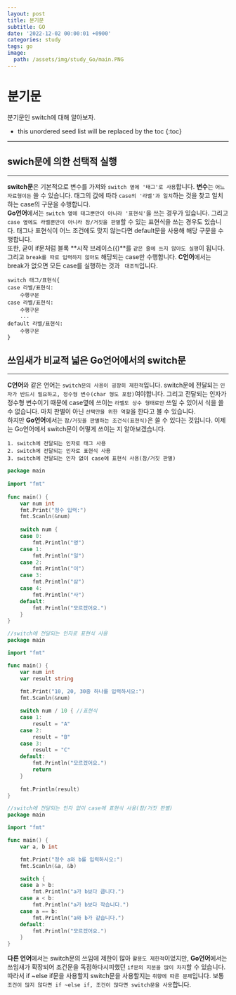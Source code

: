 ```yaml
---
layout: post
title: 분기문
subtitle: GO
date: '2022-12-02 00:00:01 +0900'
categories: study
tags: go
image:
  path: /assets/img/study_Go/main.PNG
---
```


# 분기문
분기문인 switch에 대해 알아보자.

<!--more-->

* this unordered seed list will be replaced by the toc
{:toc}

<hr/>

## swich문에 의한 선택적 실행
---
**switch문**은 기본적으로 변수를 가져와 `switch 옆에 '태그'로 사용`합니다. **변수**는 `어느 자료형이든` 쓸 수 있습니다. 태그의 값에 따라 `case의 '라벨'과 일치`하는 것을 찾고 일치하는 case의 구문을 수행합니다. <br> **Go언어**에서는 `switch 옆에 태그뿐만이 아니라 '표현식'`을 쓰는 경우가 있습니다. 그리고 `case 옆에도 라벨뿐만이 아니라 참/거짓을 판별`할 수 있는 표현식을 쓰는 경우도 있습니다. 태그나 표현식이 어느 조건에도 맞지 않는다면 default문을 사용해 해당 구문을 수행합니다. <br>
또한, 굳이 if문처럼 블록 **시작 브레이스({)**를 `같은 줄에 쓰지 않아도 실행`이 됩니다. 그리고 `break를 따로 입력하지 않아도` 해당되는 case만 수행합니다. **C언어**에서는 break가 없으면 모든 case를 실행하는 것과 ` 대조적`입니다. <br>
```
switch 태그/표현식{
case 라벨/표현식:
	수행구문
case 라벨/표현식:
	수행구문
	...
default 라벨/표현식:
	수행구문
}
```

## 쓰임새가 비교적 넓은 Go언어에서의 switch문
---
**C언어**와 같은 언어는 `switch문의 사용이 굉장히 제한적`입니다. switch문에 전달되는 `인자가 반드시 필요하고, 정수형 변수(char 형도 포함)`여야합니다. 그리고 전달되는 인자가 정수형 변수이기 때문에 case옆에 쓰이는 `라벨도 상수 형태로만` 쓰일 수 있어서 식을 쓸 수 없습니다. 마치 판별이 아닌 `선택만을 위한 역할`을 한다고 볼 수 있습니다. <br>
하지만 **Go언어**에서는 `참/거짓을 판별하는 조건식(표현식)`은 쓸 수 있다는 것입니다. 이제는 Go언어에서 switch문이 어떻게 쓰이는 지 알아보겠습니다. <br>
```
1. switch에 전달되는 인자로 태그 사용
2. switch에 전달되는 인자로 표현식 사용
3. switch에 전달되는 인자 없이 case에 표현식 사용(참/거짓 판별)
```
```go
package main
 
import "fmt"
 
func main() {
	var num int
	fmt.Print("정수 입력:")
	fmt.Scanln(&num)
	
	switch num {
	case 0:
		fmt.Println("영")
	case 1:
		fmt.Println("일")
	case 2:
		fmt.Println("이")
	case 3:
		fmt.Println("삼")
	case 4:
		fmt.Println("사")
	default:
		fmt.Println("모르겠어요.")
	}
}
```
```go
//switch에 전달되는 인자로 표현식 사용
package main

import "fmt"

func main() {
	var num int
	var result string
	
	fmt.Print("10, 20, 30중 하나를 입력하시오:")
	fmt.Scanln(&num)

	switch num / 10 { //표현식
	case 1:
		result = "A"
	case 2:
		result = "B"
	case 3:
		result = "C"
	default:
		fmt.Println("모르겠어요.")
		return
	}
	
	fmt.Println(result)
}
```
```go
//switch에 전달되는 인자 없이 case에 표현식 사용(참/거짓 판별)
package main

import "fmt"

func main() {
	var a, b int

	fmt.Print("정수 a와 b를 입력하시오:")
	fmt.Scanln(&a, &b)

	switch {
	case a > b:
		fmt.Println("a가 b보다 큽니다.")
	case a < b:
		fmt.Println("a가 b보다 작습니다.")
	case a == b:
		fmt.Println("a와 b가 같습니다.")
	default:
		fmt.Println("모르겠어요.")
	}
}
```
**다른 언어**에서는 switch문의 쓰임에 제한이 많아 `활용도 제한적`이었지만, **Go언어**에서는 쓰임새가 확장되어 조건문을 독점하다시피했던 `if문의 지분을 많이 차지`할 수 있습니다. 따라서 if ~else if문을 사용할지 switch문을 사용할지는 `취향에 따른 문제`입니다. 보통 `조건이 많지 않다면 if ~else if, 조건이 많다면 switch문을 사용`합니다. <br>